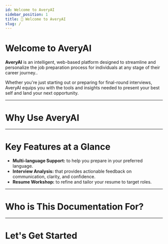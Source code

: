 ```yaml
---
id: Welcome to AveryAI
sidebar_position: 1
title: 👋 Welcome to AveryAI
slug: /
---
```


# Welcome to AveryAI

**AveryAI** is an intelligent, web-based platform designed to streamline and personalize the job preparation process for individuals at any stage of their career journey..

Whether you're just starting out or preparing for final-round interviews, AveryAI equips you with the tools and insights needed to present your best self and land your next opportunity.

---

# Why Use AveryAI

---

# Key Features at a Glance

- **Multi-language Support:** to help you prepare in your preferred language.
- **Interview Analysis:** that provides actionable feedback on communication, clarity, and confidence.
- **Resume Workshop:** to refine and tailor your resume to target roles.

---

# Who is This Documentation For?

---

# Let's Get Started
